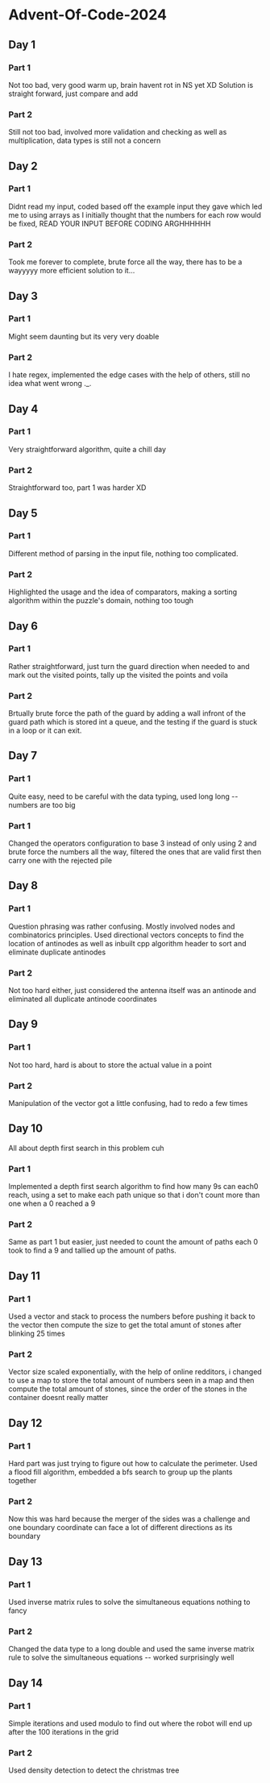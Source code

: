 # Advent-Of-Code-2024

## Day 1 
### Part 1
Not too bad, very good warm up, brain havent rot in NS yet XD
Solution is straight forward, just compare and add
### Part 2 
Still not too bad, involved more validation and checking as well as multiplication, data types is still not a concern

## Day 2
### Part 1 
Didnt read my input, coded based off the example input they gave which led me to using arrays as I initially thought that the numbers for each row would be fixed, READ YOUR INPUT BEFORE CODING ARGHHHHHH
### Part 2 
Took me forever to complete, brute force all the way, there has to be a wayyyyy more efficient solution to it...

## Day 3
### Part 1 
Might seem daunting but its very very doable
### Part 2
I hate regex, implemented the edge cases with the help of others, still no idea what went wrong ._.

## Day 4 
### Part 1
Very straightforward algorithm, quite a chill day 
### Part 2
Straightforward too, part 1 was harder XD

## Day 5 
### Part 1 
Different method of parsing in the input file, nothing too complicated. 
### Part 2 
Highlighted the usage and the idea of comparators, making a sorting algorithm within the puzzle's domain, nothing too tough

## Day 6 
### Part 1 
Rather straightforward, just turn the guard direction when needed to and mark out the visited points, tally up the visited the points and voila 
### Part 2 
Brtually brute force the path of the guard by adding a wall infront of the guard path which is stored int a queue, and the testing if the guard is stuck in a loop or it can exit.

## Day 7 
### Part 1 
Quite easy, need to be careful with the data typing, used long long -- numbers are too big
### Part 1 
Changed the operators configuration to base 3 instead of only using 2 and brute force the numbers all the way, filtered the ones that are valid first then carry one with the rejected pile

## Day 8 
### Part 1 
Question phrasing was rather confusing. Mostly involved nodes and combinatorics principles. Used directional vectors concepts to find the location of antinodes as well as inbuilt cpp algorithm header to sort and eliminate duplicate antinodes
### Part 2 
Not too hard either, just considered the antenna itself was an antinode and eliminated all duplicate antinode coordinates

## Day 9 
### Part 1
Not too hard, hard is about to store the actual value in a point
### Part 2
Manipulation of the vector got a little confusing, had to redo a few times

## Day 10
All about depth first search in this problem cuh
### Part 1 
Implemented a depth first search algorithm to find how many 9s can each0 reach, using a set to make each path unique so that i don't count more than one when a 0 reached a 9 
### Part 2 
Same as part 1 but easier, just needed to count the amount of paths each 0 took to find a 9 and tallied up the amount of paths.

## Day 11 
### Part 1 
Used a vector and stack to process the numbers before pushing it back to the vector then compute the size to get the total amunt of stones after blinking 25 times 
### Part 2 
Vector size scaled exponentially, with the help of online redditors, i changed to use a map to store the total amount of numbers seen in a map and then compute the total amount of stones, since the order of the stones in the container doesnt really matter 

## Day 12 
### Part 1
Hard part was just trying to figure out how to calculate the perimeter. Used a flood fill algorithm, embedded a bfs search to group up the plants together 
### Part 2
Now this was hard because the merger of the sides was a challenge and one boundary coordinate can face a lot of different directions as its boundary

## Day 13
### Part 1
Used inverse matrix rules to solve the simultaneous equations nothing to fancy 
### Part 2 
Changed the data type to a long double and used the same inverse matrix rule to solve the simultaneous equations -- worked surprisingly well

## Day 14 
### Part 1 
Simple iterations and used modulo to find out where the robot will end up after the 100 iterations in the grid 
### Part 2 
Used density detection to detect the christmas tree
